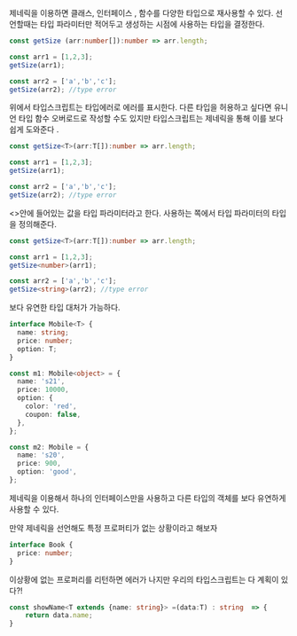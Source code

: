 제네릭을 이용하면 클래스, 인터페이스 , 함수를 다양한 타입으로 재사용할 수 있다. 선언할때는 타입 파라미터만 적어두고 생성하는 시점에 사용하는 타입을 결정한다.

```ts
const getSize (arr:number[]):number => arr.length;

const arr1 = [1,2,3];
getSize(arr1);

const arr2 = ['a','b','c'];
getSize(arr2); //type error
```

위에서 타입스크립트는 타입에러로 에러를 표시한다.
다른 타입을 허용하고 싶다면 유니언 타입 함수 오버로드로 작성할 수도 있지만 타입스크립트는 제네릭을 통해 이를 보다 쉽게 도와준다 .

```ts
const getSize<T>(arr:T[]):number => arr.length;

const arr1 = [1,2,3];
getSize(arr1);

const arr2 = ['a','b','c'];
getSize(arr2); //type error
```

<>안에 들어있는 값을 타입 파라미터라고 한다.
사용하는 쪽에서 타입 파라미터의 타입을 정의해준다.

```ts
const getSize<T>(arr:T[]):number => arr.length;

const arr1 = [1,2,3];
getSize<number>(arr1);

const arr2 = ['a','b','c'];
getSize<string>(arr2); //type error
```

보다 유연한 타입 대처가 가능하다.

```ts
interface Mobile<T> {
  name: string;
  price: number;
  option: T;
}

const m1: Mobile<object> = {
  name: 's21',
  price: 10000,
  option: {
    color: 'red',
    coupon: false,
  },
};

const m2: Mobile = {
  name: 's20',
  price: 900,
  option: 'good',
};
```

제네릭을 이용해서 하나의 인터페이스만을 사용하고 다른 타입의 객체를 보다 유연하게 사용할 수 있다.

만약 제네릭을 선언해도 특정 프로퍼티가 없는 상황이라고 해보자

```ts
interface Book {
  price: number;
}
```

이상황에 없는 프로퍼리를 리턴하면 에러가 나지만 우리의 타입스크립트는 다 계획이 있다?!

```ts
const showName<T extends {name: string}> =(data:T) : string  => {
    return data.name;
}
```
